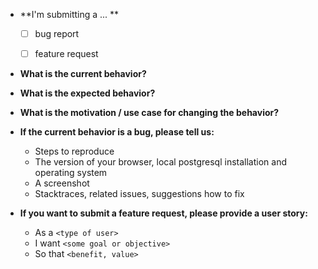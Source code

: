 
* **I'm submitting a ... **
  - [ ] bug report
  - [ ] feature request


* **What is the current behavior?**
* **What is the expected behavior?**
* **What is the motivation / use case for changing the behavior?**

* **If the current behavior is a bug, please tell us:**
  * Steps to reproduce
  * The version of your browser, local postgresql installation and operating system
  * A screenshot
  * Stacktraces, related issues, suggestions how to fix
 
* **If you want to submit a feature request, please provide a user story:**
  * As a `<type of user>`
  * I want `<some goal or objective>`
  * So that `<benefit, value>`
 

